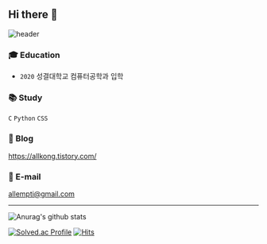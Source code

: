 ## Hi there 👋
![header](https://capsule-render.vercel.app/api?type=waving&color=ffcbcb&height=300&section=header&text=Dabin%20Jeong&fontSize=50&fontColor=553830)

### 🎓 Education
- `2020` 성결대학교 컴퓨터공학과 입학

### 📚 Study
`C` `Python` `CSS`

### 📄 Blog
https://allkong.tistory.com/

### 📮 E-mail
allempti@gmail.com

***



![Anurag's github stats](https://github-readme-stats.vercel.app/api?username=allkong)

[![Solved.ac Profile](http://mazassumnida.wtf/api/mini/generate_badge?boj=ddaall)](https://solved.ac/ddaall)
[![Hits](https://hits.seeyoufarm.com/api/count/incr/badge.svg?url=https%3A%2F%2Fgithub.com%2Fallkong&count_bg=%23FFD6D7&title_bg=%23FF95A1&icon=&icon_color=%23E7E7E7&title=hits&edge_flat=false)](https://hits.seeyoufarm.com)

